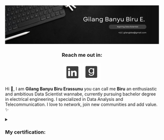 <a><img src="https://github.com/gilangbbe/gilangbbe/blob/main/SVG/White%20Minimalist%20Corporate%20Personal%20Profile%20LinkedIn%20Banner.png"/></a>
<p align ="center"><h3 align="center">Reach me out in:</h3></p>
<p align="center">
  <a href="https://linkedin.com/in/gilangbbe"><img width="57px" height="57px" alt="LinkedIn" title="LinkedIn" src="https://github.com/gilangbbe/gilangbbe/blob/main/SVG/Linkedin%20logo.png"/></a>
  <a href="https://goodreads.com/in/gilangbbe"><img width="59px" height="59px" alt="Goodreads" title="Goodreads" src="https://github.com/gilangbbe/gilangbbe/blob/main/SVG/Goodreads%20logo.png"/></a>
</p>
<p>
  Hi 👋, I am <strong>Gilang Banyu Biru Erassunu</strong> you can call me <strong>Biru</strong> an enthusiastic and ambitious Data Scientist wannabe, currently pursuing bachelor degree in electrical engineering. I specialized in Data Analysis and Telecommunication. I love to network, join new communities and add value. ✨
</p>
<p>
  
<details>
<summary><h3>My certification:</h3></summary>
<figure>
  <a href="https://coursera.org/share/0511e8c44065dbd1c475f32dac64237e" >
  <img src="https://github.com/gilangbbe/gilangbbe/blob/main/SVG/Certificate/IBM%20DATA%20SCIENCE_page-0001.jpg" width="460px" alt="IBM Data Science" title="IBM Data Science"/></a>
    <br>
      <figcaption><strong>IBM Data Science Professional Certificate</strong></figcaption>
    </br>
</figure>
  
<br></br>
  
<figure>
  <a href="https://coursera.org/share/0511e8c44065dbd1c475f32dac64237e" >
  <img href="https://coursera.org/share/241cd76b8467565765344771ed58eda8" src="https://github.com/gilangbbe/gilangbbe/blob/main/SVG/Certificate/IBM%20DATA%20ANALYST_page-0001.jpg" width="460px" alt="IBM Data Analyst" title="IBM Data Analyst"/></a>
    <br>
      <figcaption><strong>IBM Data Analyst Professional Certificate</strong></figcaption>
    </br>
</figure>
</details>
</p>

<!--
**gilangbbe/gilangbbe** is a ✨ _special_ ✨ repository because its `README.md` (this file) appears on your GitHub profile.

Here are some ideas to get you started:

- 🔭 I’m currently working on ...
- 🌱 I’m currently learning ...
- 👯 I’m looking to collaborate on ...
- 🤔 I’m looking for help with ...
- 💬 Ask me about ...
- 📫 How to reach me: ...
- 😄 Pronouns: ...
- ⚡ Fun fact: ...
-->
